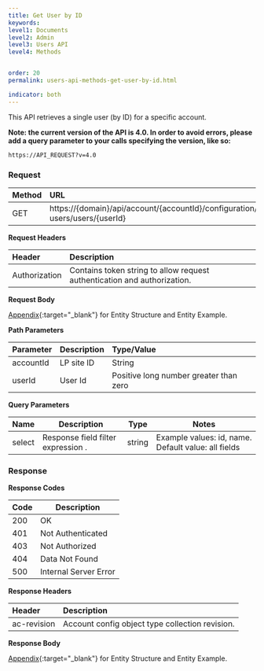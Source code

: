 ```yaml
---
title: Get User by ID
keywords:
level1: Documents
level2: Admin
level3: Users API
level4: Methods


order: 20
permalink: users-api-methods-get-user-by-id.html

indicator: both
---
```


This API retrieves a single user (by ID) for a specific account.

**Note: the current version of the API is 4.0. In order to avoid errors, please add a query parameter to your calls specifying the version, like so:**

```
https://API_REQUEST?v=4.0
```

### Request

 |Method|      URL  |
 |:--------  |:---  |
 |GET|  https://{domain}/api/account/{accountId}/configuration/le-users/users/{userId}  |

**Request Headers**

 |Header|         Description  |
 |:------ |       :--------  |
 |Authorization|  Contains token string to allow request authentication and authorization.  |

**Request Body**

[Appendix](administration-users-appendix.html){:target="_blank"} for Entity Structure and Entity Example.

**Path Parameters**

 |Parameter|  Description  |Type/Value |
 |:------|    :--------|    :--------|
 |accountId|  LP site ID|   String |
 |userId|     User Id|      Positive long number greater than zero |
 
 **Query Parameters**
  
  | Name            | Description                                                                  | Type    | Notes                                          |
  |-----------------|------------------------------------------------------------------------------|---------|------------------------------------------------|
  | select          | Response field filter expression .                           | string  | Example values: id, name. Default value: all fields  |
  


### Response

**Response Codes** 

| Code | Description           |
|------|-----------------------|
| 200  | OK                    |
| 401  | Not Authenticated     |
| 403  | Not Authorized        |
| 404  | Data Not Found        |
| 500  | Internal Server Error |

**Response Headers**

 |Header  |Description |
| :-------  | :-----  |
| ac-revision | Account config object type collection revision. | 

**Response Body**

[Appendix](administration-users-appendix.html){:target="_blank"} for Entity Structure and Entity Example.
